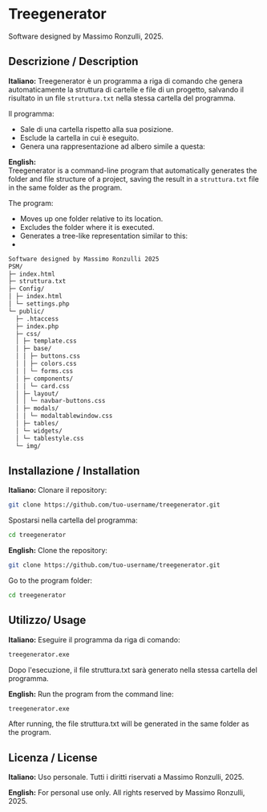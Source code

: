 # Treegenerator

Software designed by Massimo Ronzulli, 2025.

## Descrizione / Description

**Italiano:** 
Treegenerator è un programma a riga di comando che genera automaticamente la struttura di cartelle e file di un progetto, salvando il risultato in un file `struttura.txt` nella stessa cartella del programma.  

Il programma:

- Sale di una cartella rispetto alla sua posizione.
- Esclude la cartella in cui è eseguito.
- Genera una rappresentazione ad albero simile a questa:

**English:**  
Treegenerator is a command-line program that automatically generates the folder and file structure of a project, saving the result in a `struttura.txt` file in the same folder as the program.

The program:

- Moves up one folder relative to its location.
- Excludes the folder where it is executed.
- Generates a tree-like representation similar to this:
- 
```bash
Software designed by Massimo Ronzulli 2025
PSM/
├─ index.html
├─ struttura.txt
├─ Config/
│ ├─ index.html
│ └─ settings.php
└─ public/
  ├─ .htaccess
  ├─ index.php
  ├─ css/
  │ ├─ template.css
  │ ├─ base/
  │ │ ├─ buttons.css
  │ │ ├─ colors.css
  │ │ └─ forms.css
  │ ├─ components/
  │ │ └─ card.css
  │ ├─ layout/
  │ │ └─ navbar-buttons.css
  │ ├─ modals/
  │ │ └─ modaltablewindow.css
  │ ├─ tables/
  │ └─ widgets/
  │ └─ tablestyle.css
  └─ img/
```

## Installazione / Installation

**Italiano:**
Clonare il repository:
```bash
git clone https://github.com/tuo-username/treegenerator.git
```

Spostarsi nella cartella del programma:

```bash
cd treegenerator
```
**English:**
Clone the repository:
```bash
git clone https://github.com/tuo-username/treegenerator.git
```

Go to the program folder:
```bash
cd treegenerator
```

## Utilizzo/ Usage

**Italiano:**
Eseguire il programma da riga di comando:

```bash
treegenerator.exe
```

Dopo l'esecuzione, il file struttura.txt sarà generato nella stessa cartella del programma.

**English:**
Run the program from the command line:

```bash
treegenerator.exe
```
After running, the file struttura.txt will be generated in the same folder as the program.

## Licenza / License

**Italiano:**
Uso personale. Tutti i diritti riservati a Massimo Ronzulli, 2025.

**English:**
For personal use only. All rights reserved by Massimo Ronzulli, 2025.
